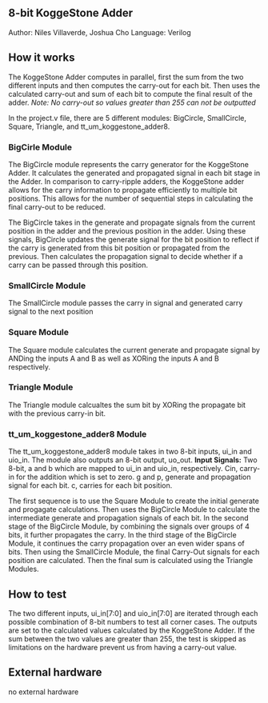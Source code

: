 <!---

This file is used to generate your project datasheet. Please fill in the information below and delete any unused
sections.

You can also include images in this folder and reference them in the markdown. Each image must be less than
512 kb in size, and the combined size of all images must be less than 1 MB.
-->
## 8-bit KoggeStone Adder
Author: Niles Villaverde, Joshua Cho
Language: Verilog


## How it works
The KoggeStone Adder computes in parallel, first the sum from the two different inputs and then computes
the carry-out for each bit. Then uses the calculated carry-out and sum of each bit to compute the final
result of the adder.
*Note: No carry-out so values greater than 255 can not be outputted*

In the project.v file, there are 5 different modules: BigCircle, SmallCircle, Square, Triangle, and tt_um_koggestone_adder8.

### BigCirle Module
The BigCircle module represents the carry generator for the KoggeStone Adder. It calculates the generated and 
propagated signal in each bit stage in the Adder. In comparison to carry-ripple adders, the KoggeStone 
adder allows for the carry information to propagate efficiently to multiple bit positions. This allows 
for the number of sequential steps in calculating the final carry-out to be reduced.

The BigCircle takes in the generate and propagate signals from the current position in the adder and 
the previous position in the adder. Using these signals, BigCircle updates the generate signal for
the bit position to reflect if the carry is generated from this bit position or propagated from the 
previous. Then calculates the propagation signal to decide whether if a carry can be passed through this
position. 

### SmallCircle Module
The SmallCircle module passes the carry in signal and generated carry signal to the next position

### Square Module
The Square module calculates the current generate and propagate signal by ANDing the inputs A and B as
well as XORing the inputs A and B respectively. 

### Triangle Module
The Triangle module calcualtes the sum bit by XORing the propagate bit with the previous carry-in bit.

### tt_um_koggestone_adder8 Module
The tt_um_koggestone_adder8 module takes in two 8-bit inputs, ui_in and uio_in. The module also outputs
an 8-bit output, uo_out. 
**Input Signals:**
Two 8-bit, a and b which are mapped to ui_in and uio_in, respectively. Cin, carry-in for the addition which
is set to zero. g and p, generate and propagation signal for each bit. c, carries for each bit position. 

The first sequence is to use the Square Module to create the initial generate and progagate calculations.
Then uses the BigCircle Module to calculate the intermediate generate and propagation signals of each bit.
In the second stage of the BigCircle Module, by combining the signals over groups of 4 bits, it further
propagates the carry. In the third stage of the BigCircle Module, it continues the carry propagation over
an even wider spans of bits. Then using the SmallCircle Module, the final Carry-Out signals for each position
are calculated. Then the final sum is calculated using the Triangle Modules.


## How to test

The two different inputs, ui_in[7:0] and uio_in[7:0] are iterated through each possible combination of 8-bit
numbers to test all corner cases. The outputs are set to the calculated values calculated by the KoggeStone 
Adder. If the sum between the two values are greater than 255, the test is skipped as limitations on the hardware
prevent us from having a carry-out value.

## External hardware

no external hardware
